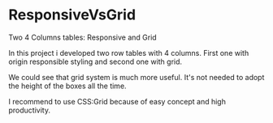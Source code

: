 # ResponsiveVsGrid
Two 4 Columns tables: Responsive and Grid

In this project i developed two row tables with 4 columns.
First one with origin responsible styling and second one with grid.

We could see that grid system is much more useful. It's not needed to adopt the height of the boxes all the time.

I recommend to use CSS:Grid because of easy concept and high productivity.
